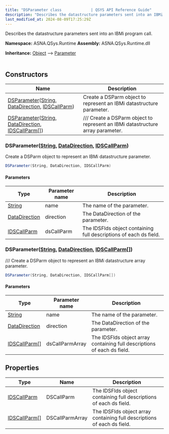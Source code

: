 ```yaml
---
title: "DSParameter class             | QSYS API Reference Guide"
description: "Describes the datastructure parameters sent into an IBMi program call. "
last_modified_at: 2024-08-09T17:25:29Z
---
```


Describes the datastructure parameters sent into an IBMi program call.

**Namespace:** ASNA.QSys.Runtime
**Assembly:** ASNA.QSys.Runtime.dll

**Inheritance:** [Object](https://docs.microsoft.com/en-us/dotnet/api/system.object) --> [Parameter](/reference/runtime/qsys-runtime/parameter.html)
<br>
<br>

## Constructors

| Name | Description |
| --- | --- |
| [DSParameter](#dsparameterstring-datadirection-idscallparm)([String](https://docs.microsoft.com/en-us/dotnet/api/system.string), [DataDirection](/reference/datagate/datagate-common/data-direction.html), [IDSCallParm](/reference/runtime/qsys-runtime/ids-call-parm.html)) | Create a DSParm object to represent an IBMi datastructure parameter.
| [DSParameter](#dsparameterstring-datadirection-idscallparm)([String](https://docs.microsoft.com/en-us/dotnet/api/system.string), [DataDirection](/reference/datagate/datagate-common/data-direction.html), [IDSCallParm\[\]](/reference/runtime/qsys-runtime/ids-call-parm.html)) | /// Create a DSParm object to represent an IBMi datastructure array parameter.

### DSParameter([String](https://docs.microsoft.com/en-us/dotnet/api/system.string), [DataDirection](/reference/datagate/datagate-common/data-direction.html), [IDSCallParm](/reference/runtime/qsys-runtime/ids-call-parm.html))

Create a DSParm object to represent an IBMi datastructure parameter.

```cs
DSParameter(String, DataDirection, IDSCallParm)
```

#### Parameters

| Type | Parameter name | Description
| --- | --- | ---
| [String](https://docs.microsoft.com/en-us/dotnet/api/system.string) | name | The name of the parameter.
| [DataDirection](/reference/datagate/datagate-common/data-direction.html) | direction | The DataDirection of the parameter.
| [IDSCallParm](/reference/runtime/qsys-runtime/ids-call-parm.html) | dsCallParm | The IDSFlds object containing full descriptions of each ds field.

### DSParameter([String](https://docs.microsoft.com/en-us/dotnet/api/system.string), [DataDirection](/reference/datagate/datagate-common/data-direction.html), [IDSCallParm\[\]](/reference/runtime/qsys-runtime/ids-call-parm.html))

/// Create a DSParm object to represent an IBMi datastructure array parameter.

```cs
DSParameter(String, DataDirection, IDSCallParm[])
```

#### Parameters

| Type | Parameter name | Description
| --- | --- | ---
| [String](https://docs.microsoft.com/en-us/dotnet/api/system.string) | name | The name of the parameter.
| [DataDirection](/reference/datagate/datagate-common/data-direction.html) | direction | The DataDirection of the parameter.
| [IDSCallParm\[\]](/reference/runtime/qsys-runtime/ids-call-parm.html) | dsCallParmArray | The IDSFlds object array containing full descriptions of each ds field.

## Properties

| Type | Name | Description
| --- | --- | --- 
| [IDSCallParm](/reference/runtime/qsys-runtime/ids-call-parm.html) | DSCallParm | The IDSFlds object containing full descriptions of each ds field. |
| [IDSCallParm\[\]](/reference/runtime/qsys-runtime/ids-call-parm.html) | DSCallParmArray | The IDSFlds object array containing full descriptions of each ds field. |
